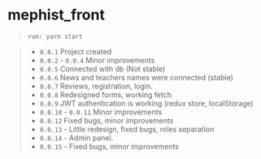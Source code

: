 # mephist_front
>`run: yarn start`

>- `0.0.1` Project created
>- `0.0.2` - `0.0.4` Minor improvements
>- `0.0.5` Connected with db (Not stable)
>- `0.0.6` News and teachers names were connected (stable)
>- `0.0.7` Reviews, registration, login.
>- `0.0.8` Redesigned forms, working fetch
>- `0.0.9` JWT authentication is working (redux store, localStorage)
>- `0.0.10` - `0.0.11` Minor improvements
>- `0.0.12` Fixed bugs, minor improvements
>- `0.0.13` - Little redesign, fixed bugs, roles separation
>- `0.0.14` - Admin panel.
>- `0.0.15` - Fixed bugs, minor improvements
